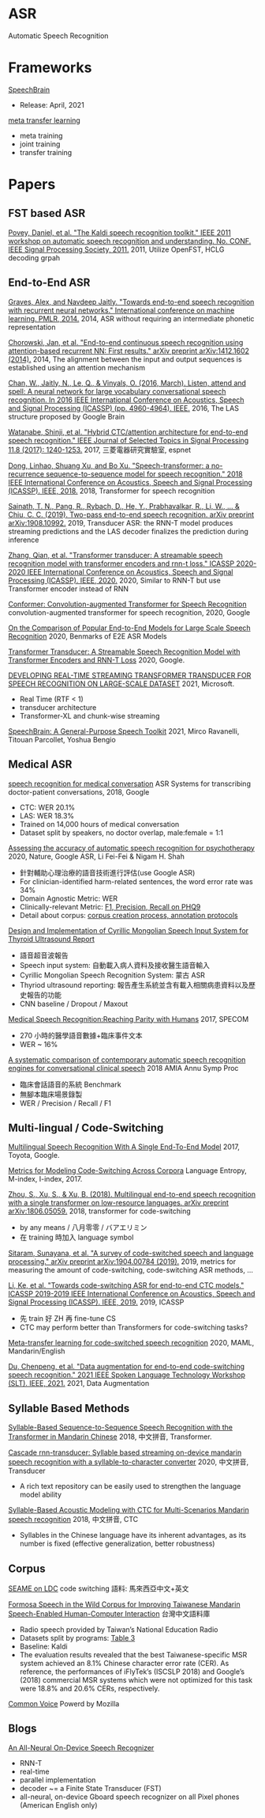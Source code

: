 # ASR
Automatic Speech Recognition


# Frameworks

[SpeechBrain](https://github.com/speechbrain/speechbrain)
- Release: April, 2021

[meta transfer learning](https://github.com/audioku/meta-transfer-learning)
- meta training
- joint training
- transfer training 


# Papers 

## FST based ASR

[Povey, Daniel, et al. "The Kaldi speech recognition toolkit." IEEE 2011 workshop on automatic speech recognition and understanding. No. CONF. IEEE Signal Processing Society, 2011.](https://infoscience.epfl.ch/record/192584/files/Povey_ASRU2011_2011.pdf)
2011, Utilize OpenFST, HCLG decoding grpah


## End-to-End ASR

[Graves, Alex, and Navdeep Jaitly. "Towards end-to-end speech recognition with recurrent neural networks." International conference on machine learning. PMLR, 2014.](http://proceedings.mlr.press/v32/graves14.pdf)
2014, ASR without requiring an intermediate phonetic representation

[Chorowski, Jan, et al. "End-to-end continuous speech recognition using attention-based recurrent NN: First results." arXiv preprint arXiv:1412.1602 (2014).](https://arxiv.org/pdf/1412.1602)
2014, The alignment between the input and output sequences is established using an attention mechanism

[Chan, W., Jaitly, N., Le, Q., & Vinyals, O. (2016, March). Listen, attend and spell: A neural network for large vocabulary conversational speech recognition. In 2016 IEEE International Conference on Acoustics, Speech and Signal Processing (ICASSP) (pp. 4960-4964). IEEE.](https://research.google/pubs/pub44926.pdf)
2016, The LAS structure proposed by Google Brain

[Watanabe, Shinji, et al. "Hybrid CTC/attention architecture for end-to-end speech recognition." IEEE Journal of Selected Topics in Signal Processing 11.8 (2017): 1240-1253.](https://www.merl.com/publications/docs/TR2017-190.pdf)
2017, 三菱電器研究實驗室, espnet

[Dong, Linhao, Shuang Xu, and Bo Xu. "Speech-transformer: a no-recurrence sequence-to-sequence model for speech recognition." 2018 IEEE International Conference on Acoustics, Speech and Signal Processing (ICASSP). IEEE, 2018.](https://ieeexplore.ieee.org/abstract/document/8462506/)
2018, Transformer for speech recognition

[Sainath, T. N., Pang, R., Rybach, D., He, Y., Prabhavalkar, R., Li, W., ... & Chiu, C. C. (2019). Two-pass end-to-end speech recognition. arXiv preprint arXiv:1908.10992.](https://arxiv.org/pdf/1908.10992.pdf)
2019, Transducer ASR: the RNN-T model produces streaming predictions and the LAS decoder finalizes the prediction during inference

[Zhang, Qian, et al. "Transformer transducer: A streamable speech recognition model with transformer encoders and rnn-t loss." ICASSP 2020-2020 IEEE International Conference on Acoustics, Speech and Signal Processing (ICASSP). IEEE, 2020.](https://arxiv.org/pdf/2002.02562)
2020, Similar to RNN-T but use Transformer encoder instead of RNN 

[Conformer: Convolution-augmented Transformer for Speech Recognition](https://arxiv.org/abs/2005.08100)
convolution-augmented transformer for speech recognition, 2020, Google

[On the Comparison of Popular End-to-End Models for Large Scale Speech Recognition](https://www.isca-speech.org/archive/Interspeech_2020/pdfs/2846.pdf)
2020, Benmarks of E2E ASR Models

[Transformer Transducer: A Streamable Speech Recognition Model with Transformer Encoders and RNN-T Loss](https://arxiv.org/abs/2002.02562)
2020, Google.

[DEVELOPING REAL-TIME STREAMING TRANSFORMER TRANSDUCER FOR SPEECH RECOGNITION ON LARGE-SCALE DATASET](https://arxiv.org/pdf/2010.11395.pdf)
2021, Microsoft.
- Real Time (RTF < 1)
- transducer architecture
- Transformer-XL and chunk-wise streaming

[SpeechBrain: A General-Purpose Speech Toolkit](https://arxiv.org/pdf/2106.04624.pdf)
2021, Mirco Ravanelli, Titouan Parcollet, Yoshua Bengio


## Medical ASR

[speech recognition for medical conversation](https://arxiv.org/pdf/1711.07274.pdf)
ASR Systems for transcribing doctor-patient conversations, 2018, Google
- CTC: WER 20.1%
- LAS: WER 18.3%
- Trained on 14,000 hours of medical conversation
- Dataset split by speakers, no doctor overlap, male:female = 1:1

[Assessing the accuracy of automatic speech recognition for psychotherapy](https://www.nature.com/articles/s41746-020-0285-8#Sec7)
2020, Nature, Google ASR, Li Fei-Fei & Nigam H. Shah
- 針對輔助心理治療的語音技術進行評估(use Google ASR)
- For clinician-identified harm-related sentences, the word error rate was 34%
- Domain Agnostic Metric: WER
- Clinically-relevant Metric: [F1, Precision, Recall on PHQ9](https://www.nature.com/articles/s41746-020-0285-8/tables/3)
- Detail about corpus: [corpus creation process, annotation protocols](https://static-content.springer.com/esm/art%3A10.1038%2Fs41746-020-0285-8/MediaObjects/41746_2020_285_MOESM1_ESM.pdf)

[Design and Implementation of Cyrillic Mongolian Speech Input System for Thyroid Ultrasound Report](https://iopscience.iop.org/article/10.1088/1757-899X/768/7/072008/pdf)
- 語音超音波報告
- Speech input system: 自動載入病人資料及接收醫生語音輸入
- Cyrillic Mongolian Speech Recognition System: 蒙古 ASR
- Thyriod ultrasound reporting: 報告產生系統並含有載入相關病患資料以及歷史報告的功能
- CNN baseline / Dropout / Maxout

[Medical Speech Recognition:Reaching Parity with Humans](https://link.springer.com/chapter/10.1007/978-3-319-66429-3_51)
2017, SPECOM
- 270 小時的醫學語音數據+臨床事件文本
- WER ~ 16%

[A systematic comparison of contemporary automatic speech recognition engines for conversational clinical speech](https://www.ncbi.nlm.nih.gov/pmc/articles/PMC6371385/)
2018 AMIA Annu Symp Proc
- 臨床會話語音的系統 Benchmark
- 無腳本臨床場景錄製
- WER / Precision / Recall / F1


## Multi-lingual / Code-Switching

[Multilingual Speech Recognition With A Single End-To-End Model](https://arxiv.org/pdf/1711.01694.pdf)
2017, Toyota, Google.

[Metrics for Modeling Code-Switching Across Corpora](https://www.researchgate.net/profile/Jacqueline-Serigos-2/publication/319185267_Metrics_for_Modeling_Code-Switching_Across_Corpora/links/5e1cc794a6fdcc283771144c/Metrics-for-Modeling-Code-Switching-Across-Corpora.pdf)
Language Entropy, M-index, I-index, 2017.

[Zhou, S., Xu, S., & Xu, B. (2018). Multilingual end-to-end speech recognition with a single transformer on low-resource languages. arXiv preprint arXiv:1806.05059.](https://arxiv.org/pdf/1806.05059.pdf)
2018, transformer for code-switching
- by any means / 八月零零 / バアエリミン
- 在 training 時加入 language symbol

[Sitaram, Sunayana, et al. "A survey of code-switched speech and language processing." arXiv preprint arXiv:1904.00784 (2019).](https://arxiv.org/pdf/1904.00784.pdf)
2019, metrics for measuring the amount of code-switching, code-switching ASR methods, ...

[Li, Ke, et al. "Towards code-switching ASR for end-to-end CTC models." ICASSP 2019-2019 IEEE International Conference on Acoustics, Speech and Signal Processing (ICASSP). IEEE, 2019.](https://www.microsoft.com/en-us/research/uploads/prod/2019/09/Towards_code_switched_ASR_for_End_to_End_CTC_models.pdf)
2019, ICASSP
- 先 train 好 ZH 再 fine-tune CS
- CTC may perform better than Transformers for code-switching tasks?

[Meta-transfer learning for code-switched speech recognition](https://arxiv.org/pdf/2004.14228)
2020, MAML, Mandarin/English

[Du, Chenpeng, et al. "Data augmentation for end-to-end code-switching speech recognition." 2021 IEEE Spoken Language Technology Workshop (SLT). IEEE, 2021.](https://arxiv.org/pdf/2011.02160)
2021, Data Augmentation


## Syllable Based Methods

[Syllable-Based Sequence-to-Sequence Speech Recognition with the Transformer in Mandarin Chinese](https://arxiv.org/pdf/1804.10752.pdf)
2018, 中文拼音, Transformer.

[Cascade rnn-transducer: Syllable based streaming on-device mandarin speech recognition with a syllable-to-character converter](https://arxiv.org/pdf/2011.08469.pdf)
2020, 中文拼音, Transducer
- A rich text repository can be easily used to strengthen the language model ability

[Syllable-Based Acoustic Modeling with CTC for Multi-Scenarios Mandarin speech recognition](https://ieeexplore.ieee.org/abstract/document/8489589)
2018, 中文拼音, CTC
- Syllables in the Chinese language have its inherent advantages, as its number is fixed (effective generalization, better robustness)


## Corpus

[SEAME on LDC](https://catalog.ldc.upenn.edu/LDC2015S04)
code switching 語料: 馬來西亞中文+英文

[Formosa Speech in the Wild Corpus for Improving Taiwanese Mandarin Speech-Enabled Human-Computer Interaction](https://link.springer.com/article/10.1007%2Fs11265-019-01483-4)
台灣中文語料庫
- Radio speech provided by Taiwan’s National Education Radio
- Datasets split by programs: [Table 3](https://link.springer.com/article/10.1007/s11265-019-01483-4/tables/3)
- Baseline: Kaldi
- The evaluation results revealed that the best Taiwanese-specific MSR system achieved an 8.1% Chinese character error rate (CER). As reference, the performances of iFlyTek’s (ISCSLP 2018) and Google’s (2018) commercial MSR systems which were not optimized for this task were 18.8% and 20.6% CERs, respectively.

[Common Voice](https://commonvoice.mozilla.org/zh-TW)
Powerd by Mozilla

## Blogs

[An All-Neural On-Device Speech Recognizer](https://ai.googleblog.com/2019/03/an-all-neural-on-device-speech.html)
- RNN-T
- real-time
- parallel implementation
- decoder ~= a Finite State Transducer (FST)
- all-neural, on-device Gboard speech recognizer on all Pixel phones (American English only)

